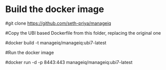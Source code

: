 # Build the docker image

#git clone https://github.com/seth-priya/manageiq

#Copy the UBI based Dockerfile from this folder, replacing the original one

#docker build -t manageiq/manageiq:ubi7-latest


#Run the docker image

#docker run -d -p 8443:443 manageiq/manageiq:ubi7-latest


